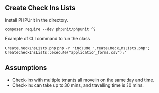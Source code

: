 ## Create Check Ins Lists

Install PHPUnit in the directory.

`composer require --dev phpunit/phpunit ^9`

Example of CLI command to run the class 

`CreateCheckInsLists.php`
`php -r 'include "CreateCheckInsLists.php"; CreateCheckInsLists::execute("application_forms.csv");'`

## Assumptions
- Check-ins with multiple tenants all move in on the same day and time.
- Check-ins can take up to 30 mins, and travelling time is 30 mins.
